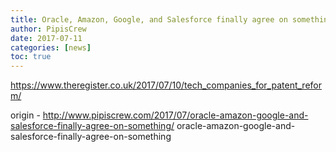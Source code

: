```yaml
---
title: Oracle, Amazon, Google, and Salesforce finally agree on something
author: PipisCrew
date: 2017-07-11
categories: [news]
toc: true
---
```


https://www.theregister.co.uk/2017/07/10/tech_companies_for_patent_reform/

origin - http://www.pipiscrew.com/2017/07/oracle-amazon-google-and-salesforce-finally-agree-on-something/ oracle-amazon-google-and-salesforce-finally-agree-on-something